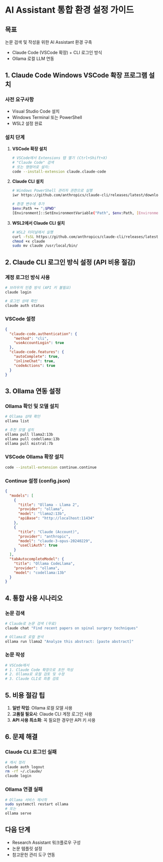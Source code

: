 # AI Assistant 통합 환경 설정 가이드

## 목표
논문 검색 및 작성을 위한 AI Assistant 환경 구축
- Claude Code (VSCode 확장) + CLI 로그인 방식
- Ollama 로컬 LLM 연동

## 1. Claude Code Windows VSCode 확장 프로그램 설치

### 사전 요구사항
- Visual Studio Code 설치
- Windows Terminal 또는 PowerShell
- WSL2 설정 완료

### 설치 단계

1. **VSCode 확장 설치**
   ```bash
   # VSCode에서 Extensions 탭 열기 (Ctrl+Shift+X)
   # "Claude Code" 검색
   # 또는 명령어로 설치:
   code --install-extension claude.claude-code
   ```

2. **Claude CLI 설치**
   ```bash
   # Windows PowerShell 관리자 권한으로 실행
   iwr https://github.com/anthropics/claude-cli/releases/latest/download/claude-windows-amd64.exe -OutFile claude.exe
   
   # 환경 변수에 추가
   $env:Path += ";$PWD"
   [Environment]::SetEnvironmentVariable("Path", $env:Path, [EnvironmentVariableTarget]::User)
   ```

3. **WSL2에서 Claude CLI 설치**
   ```bash
   # WSL2 터미널에서 실행
   curl -fsSL https://github.com/anthropics/claude-cli/releases/latest/download/claude-linux-amd64 -o claude
   chmod +x claude
   sudo mv claude /usr/local/bin/
   ```

## 2. Claude CLI 로그인 방식 설정 (API 비용 절감)

### 계정 로그인 방식 사용
```bash
# 브라우저 인증 방식 (API 키 불필요)
claude login

# 로그인 상태 확인
claude auth status
```

### VSCode 설정
```json
{
  "claude-code.authentication": {
    "method": "cli",
    "useAccountLogin": true
  },
  "claude-code.features": {
    "autoComplete": true,
    "inlineChat": true,
    "codeActions": true
  }
}
```

## 3. Ollama 연동 설정

### Ollama 확인 및 모델 설치
```bash
# Ollama 상태 확인
ollama list

# 추천 모델 설치
ollama pull llama2:13b
ollama pull codellama:13b
ollama pull mistral:7b
```

### VSCode Ollama 확장 설치
```bash
code --install-extension continue.continue
```

### Continue 설정 (config.json)
```json
{
  "models": [
    {
      "title": "Ollama - Llama 2",
      "provider": "ollama",
      "model": "llama2:13b",
      "apiBase": "http://localhost:11434"
    },
    {
      "title": "Claude (Account)",
      "provider": "anthropic",
      "model": "claude-3-opus-20240229",
      "useCliAuth": true
    }
  ],
  "tabAutocompleteModel": {
    "title": "Ollama CodeLlama",
    "provider": "ollama",
    "model": "codellama:13b"
  }
}
```

## 4. 통합 사용 시나리오

### 논문 검색
```bash
# Claude로 논문 검색 (무료)
claude chat "Find recent papers on spinal surgery techniques"

# Ollama로 로컬 분석
ollama run llama2 "Analyze this abstract: [paste abstract]"
```

### 논문 작성
```bash
# VSCode에서
# 1. Claude Code 확장으로 초안 작성
# 2. Ollama로 로컬 검토 및 수정
# 3. Claude CLI로 최종 검토
```

## 5. 비용 절감 팁

1. **일반 작업**: Ollama 로컬 모델 사용
2. **고품질 필요시**: Claude CLI 계정 로그인 사용
3. **API 사용 최소화**: 꼭 필요한 경우만 API 키 사용

## 6. 문제 해결

### Claude CLI 로그인 실패
```bash
# 캐시 정리
claude auth logout
rm -rf ~/.claude/
claude login
```

### Ollama 연결 실패
```bash
# Ollama 서비스 재시작
sudo systemctl restart ollama
# 또는
ollama serve
```

## 다음 단계
- Research Assistant 워크플로우 구성
- 논문 템플릿 설정
- 참고문헌 관리 도구 연동